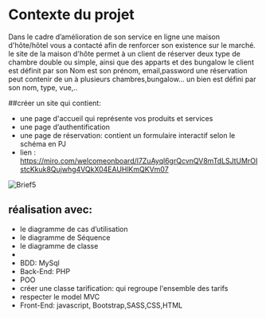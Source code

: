 # Contexte du projet

Dans le cadre d’amélioration de son service en ligne une maison d'hôte/hôtel vous a contacté afin de renforcer son existence sur le marché.
le site de la maison d'hôte permet à un client de réserver deux type de chambre double ou simple, ainsi que des apparts et des bungalow
le client est définit par son Nom est son prénom, email,password
une réservation peut contenir de un à plusieurs chambres,bungalow…
un bien est défini par son nom, type, vue,..

##créer un site qui contient:

- une page d'accueil qui représente vos produits et services
- une page d’authentification
- une page de réservation: contient un formulaire interactif selon le schéma en PJ
- lien : https://miro.com/welcomeonboard/l7ZuAyql6grQcvnQV8mTdLSJtUMrOIstcKkuk8Qujwhg4VQkX04EAUHlKmQKVm07

![Brief5](https://user-images.githubusercontent.com/42185573/115595764-d7a3e980-a2c6-11eb-87f7-508d8954a84e.JPG)

## réalisation avec:

- le diagramme de cas d’utilisation
- le diagramme de Séquence
- le diagramme de classe
-
- BDD: MySql
- Back-End: PHP
- POO
- créer une classe tarification: qui regroupe l'ensemble des tarifs
- respecter le model MVC
- Front-End: javascript, Bootstrap,SASS,CSS,HTML
